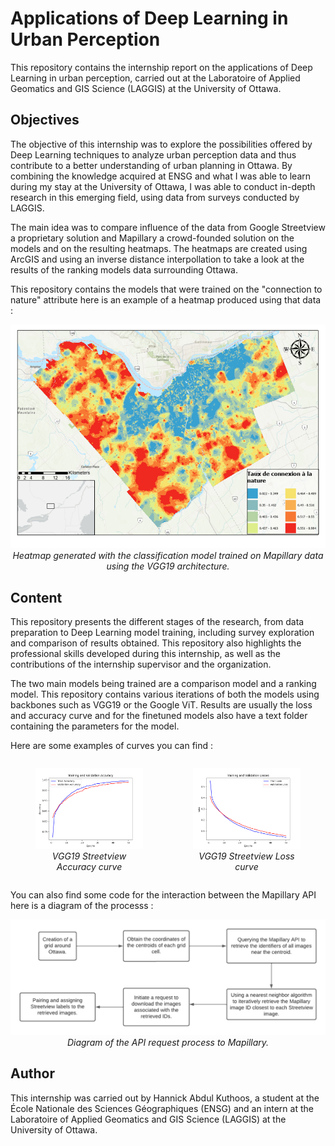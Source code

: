 
# Applications of Deep Learning in Urban Perception

This repository contains the internship report on the applications of Deep Learning in urban perception, carried out at the Laboratoire of Applied Geomatics and GIS Science (LAGGIS) at the University of Ottawa.

## Objectives

The objective of this internship was to explore the possibilities offered by Deep Learning techniques to analyze urban perception data and thus contribute to a better understanding of urban planning in Ottawa. By combining the knowledge acquired at ENSG and what I was able to learn during my stay at the University of Ottawa, I was able to conduct in-depth research in this emerging field, using data from surveys conducted by LAGGIS.

The main idea was to compare influence of the data from Google Streetview a proprietary solution and Mapillary a crowd-founded solution on the models and on the resulting heatmaps. The heatmaps are created using ArcGIS and using an inverse distance interpollation to take a look at the results of the ranking models data surrounding Ottawa.

This repository contains the models that were trained on the "connection to nature" attribute here is an example of a heatmap produced using that data : 

<p align="center">
  <img src="Result/ArcGIS_Results/Mapillary_VGG19/map.png" alt="Heatmap generated with the classification model trained on Mapillary data using the VGG19 architecture." width="600">
  <br>
  <em>Heatmap generated with the classification model trained on Mapillary data using the VGG19 architecture.</em>
</p>    

## Content

This repository presents the different stages of the research, from data preparation to Deep Learning model training, including survey exploration and comparison of results obtained. This repository also highlights the professional skills developed during this internship, as well as the contributions of the internship supervisor and the organization.

The two main models being trained are a comparison model and a ranking model. This repository contains various iterations of both the models using backbones such as VGG19 or the Google ViT. Results are usually the loss and accuracy curve and for the finetuned models also have a text folder containing the parameters for the model.

Here are some examples of curves you can find : 

<div style="display: flex; justify-content: center;">
  <figure style="text-align: center; flex: 1;">
    <img src="Result/Streetview_Result/Comparison_Handpicked_DataAugmentation_With_contrast/accuracy_curve.png" alt="Curve 1" width="300">
    <figcaption style="font-style: italic; font-size: 14px;">VGG19 Streetview Accuracy curve</figcaption>
  </figure>
  <figure style="text-align: center; flex: 1;">
    <img src="Result/Streetview_Result/Comparison_Handpicked_DataAugmentation_With_contrast/loss_curve.png" alt="Curve 2" width="300">
    <figcaption style="font-style: italic; font-size: 14px;">VGG19 Streetview Loss curve</figcaption>
  </figure>
</div>

You can also find some code for the interaction between the Mapillary API here is a diagram of the processs : 

<p align="center">
  <img src="Mapillary/scheme.png" alt="Diagram of the API request process to Mapillary." width="600">
  <br>
  <em>Diagram of the API request process to Mapillary.</em>
</p>    


## Author

This internship was carried out by Hannick Abdul Kuthoos, a student at the École Nationale des Sciences Géographiques (ENSG) and an intern at the Laboratoire of Applied Geomatics and GIS Science (LAGGIS) at the University of Ottawa.

